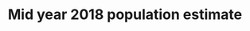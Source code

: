 ---
schema: default
title: Mid year 2018 population estimate
organization: Renfrewshire Council
notes: >-
    Mid-year population estimates: Scotland and Renfrewshire by single year of age and sex 1981 to 2018.Annual publication of mid-year population estimates by age and sex as at 30 June every year, where population for higher geographies is aggregated from the population estimates for 2011 Data Zones.Data zones are the small area geography used by the Scottish Government to allow statistics to be available across a number of policy areas. Data zones were initially set up to nest within council area boundaries and to have a population of between 500 and 1,000 household residents. As much as possible, data zones were set up to contain households with similar social characteristics and to take into consideration physical boundaries. More information on data zone geography can be found on the Scottish Government website. There are 6,976 data zones in Scotland.Following the 2011 Census the Scottish Government completed a consultation on the redrawing of data zone boundary and finalised the new data zones. 2011 Data Zones were published at the end of 2014.Intermediate zones are built up from data zones. Intermediate zones are the statistical small geographical areas designed to contain a population of between 2,500 and 6,000 household residents. There are 1,235 intermediate zones in Scotland. More information on intermediate geography can be found on the Scottish Government website.For more information on population statistics, please see the NRS website here: https://www.nrscotland.gov.uk/statistics-and-data/statistics/statistics-by-theme/population/population-estimates/mid-year-population-estimatesSingle year of age population estimates are available on the NRS website here: https://www.nrscotland.gov.uk/statistics-and-data/statistics/statistics-by-theme/population/population-estimates/2011-based-special-area-population-estimates/small-area-population-estimates
resources:
  - name: Mid year 2018 population estimate TABLE
  - url: >-
      
  - format: TABLE
license: 
category:

  - Renfrewshire
  - Open Data
  - Population and Society
maintainer: Renfrewshire Council
maintainer_email: someone@example.com
---